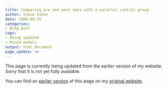 ```yaml
---
title: Comparing pre and post data with a parallel control group
author: Steve Simon
date: 2008-09-25
categories:
- Blog post
tags:
- Being updated
- Mixed models
output: html_document
page_update: no
---
```


This page is currently being updated from the earlier version of my website. Sorry that it is not yet fully available.

<!---More--->


You can find an [earlier version][sim1] of this page on my [original website][sim2].

[sim1]: http://www.pmean.com/08/ParallelControl.html
[sim2]: http://www.pmean.com/original_site.html
